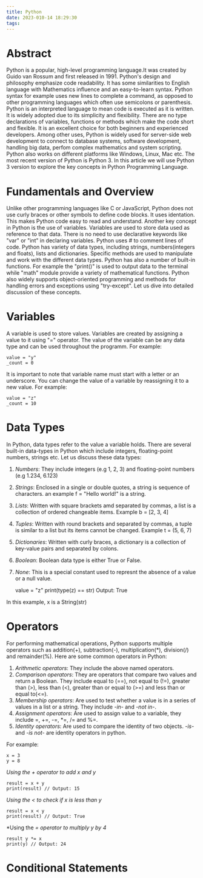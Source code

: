 ```yaml
---
title: Python
date: 2023-010-14 18:29:30
tags:
---
```


#       Abstract

Python is a popular, high-level programming language.It was created by Guido van Rossum and first released in 1991. Python's design and philosophy emphasize code readability. It has some similarities to English language with Mathematics influence and an easy-to-learn syntax. Python syntax for example uses new lines to complete a command, as opposed to other programming languages which often use semicolons or parenthesis. Python is an interpreted language to mean code is executed as it is written. It is widely adopted due to its simplicity and flexibility. There are no type declarations of variables, functions or methods which make the code short and flexible. It is an excellent choice for both beginners and experienced developers. Among other uses, Python is widely used for server-side web development to connect to database systems, software development, handling big data, perfom complex mathematics and system scripting. Python also works on different platforms like Windows, Linux, Mac etc. The most recent version of Python is Python 3. In this article we will use Python 3 version to explore the key concepts in Python Programming Language.

# **Fundamentals and Overview**

Unlike other programming languages like C or JavaScript, Python does not use curly braces or other symbols to define code blocks. It uses identation. This makes Python code easy to read and understand. Another key concept in Python is the use of variables. Variables are used to store data used as reference to that data. There is no need to use declarative keywords like "var" or "int" in declaring variables. Python uses *#* to comment lines of code. Python has variety of data types, including strings, numbers(integers and floats), lists and dictionaries. Specific methods are used to manipulate and work with the different data types. Python has also a number of built-in functions. For example the "print()" is used to output data to the terminal while "math" module provide a variety of mathematical functions. Python also widely supports object-oriented programming and methods for handling errors and exceptions using "try-except". Let us dive into detailed discussion of these concepts.

# Variables

A variable is used to store values. Variables are created by assigning a value to it using "=" operator. The value of the variable can be any data type and can be used throughout the programm. For example:

    value = "y"
    _count = 0

It is important to note that variable name must start with a letter or an underscore.
You can change the value of a variable by reassigning it to a new value. For example:

    value = "z"
    _count = 10

# Data Types

In Python, data types refer to the value a variable holds. There are several built-in data-types in Python which include integers, floating-point numbers, strings etc. Let us discuss these data types:

1. *Numbers*: They include integers (e.g 1, 2, 3) and floating-point numbers (e.g 1.234, 6.123)
2. *Strings*: Enclosed in a single or double quotes, a string is sequence of characters. an example f = "Hello world!" is a string.
3. *Lists*: Written with square brackets amd separated by commas, a list is a collection of ordered changeable items. Example b = [2, 3, 4]
4. *Tuples*: Written with round brackets and separated by commas, a tuple is similar to a list but its items cannot be changed. Example t = (5, 6, 7)
5. *Dictionaries*: Written with curly braces, a dictionary is a collection of key-value pairs and separated by colons.
6. *Boolean*: Boolean data type is either True or False.
7. *None*: This is a special constant used to represnt the absence of a value or a null value.

    value = "z"
    print(type(z) == str)
    Output: True

In this example, x is a String(str) 

# Operators

For performing mathematical operations, Python supports multiple operators such as addition(+), subtraction(-), multiplication(*), division(/) and remainder(%). Here are some common operators in Python:

1. *Arithmetic operators*: They include the above named operators.
2. *Comparison operators*: They are operators that compare two values and return a Boolean. They include equal to (==), not equal to (!=), greater than (>), less than (<), greater than or equal to (>=) and less than or equal to(<=).
3. *Membership operators*: Are used to test whether a value is in a series of values in a list or a string. They include *-in-* and *-not in-*.
4. *Assignment operators*: Are used to assign value to a variable, they include =, +=, -=, *=, /= and %=.
5. *Identity operators*: Are used to compare the identity of two objects. *-is-* and *-is not-* are identity operators in python.

For example:

    x = 3
    y = 8

*Using the + operator to add x and y*

    result = x + y
    print(result) // Output: 15

*Using the < to check if x is less than y*

    result = x < y
    print(result) // Output: True

*Using the *= operator to multiply y by 4*

    result y *= x
    print(y) // Output: 24

# Conditional Statements



<script async src="https://talk.hyvor.com/embed/embed.js" type="module"></script>
<hyvor-talk-comments website-id="9342" page-id=""></hyvor-talk-comments>
